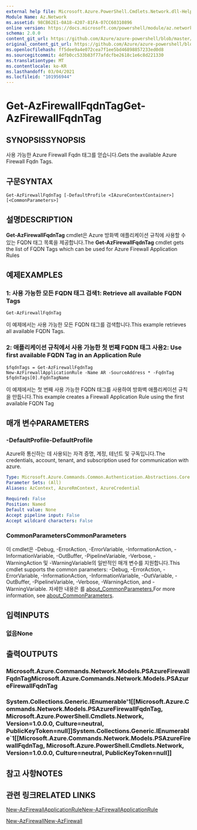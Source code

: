 ```yaml
---
external help file: Microsoft.Azure.PowerShell.Cmdlets.Network.dll-Help.xml
Module Name: Az.Network
ms.assetid: 98CB62E1-0A18-4207-81FA-07CC60310896
online version: https://docs.microsoft.com/powershell/module/az.network/get-azfirewallfqdntag
schema: 2.0.0
content_git_url: https://github.com/Azure/azure-powershell/blob/master/src/Network/Network/help/Get-AzFirewallFqdnTag.md
original_content_git_url: https://github.com/Azure/azure-powershell/blob/master/src/Network/Network/help/Get-AzFirewallFqdnTag.md
ms.openlocfilehash: ff5dee9a4e072cea7f1ee5bd46898857233ed0d8
ms.sourcegitcommit: 4dfb0cc533b83f77afdcfbe2618c1e6c8d221330
ms.translationtype: MT
ms.contentlocale: ko-KR
ms.lasthandoff: 03/04/2021
ms.locfileid: "101956944"
---
```

# <span data-ttu-id="d4dce-101">Get-AzFirewallFqdnTag</span><span class="sxs-lookup"><span data-stu-id="d4dce-101">Get-AzFirewallFqdnTag</span></span>

## <span data-ttu-id="d4dce-102">SYNOPSIS</span><span class="sxs-lookup"><span data-stu-id="d4dce-102">SYNOPSIS</span></span>
<span data-ttu-id="d4dce-103">사용 가능한 Azure Firewall Fqdn 태그를 얻습니다.</span><span class="sxs-lookup"><span data-stu-id="d4dce-103">Gets the available Azure Firewall Fqdn Tags.</span></span>

## <span data-ttu-id="d4dce-104">구문</span><span class="sxs-lookup"><span data-stu-id="d4dce-104">SYNTAX</span></span>

```
Get-AzFirewallFqdnTag [-DefaultProfile <IAzureContextContainer>] [<CommonParameters>]
```

## <span data-ttu-id="d4dce-105">설명</span><span class="sxs-lookup"><span data-stu-id="d4dce-105">DESCRIPTION</span></span>
<span data-ttu-id="d4dce-106">**Get-AzFirewallFqdnTag** cmdlet은 Azure 방화벽 애플리케이션 규칙에 사용할 수 있는 FQDN 태그 목록을 제공합니다.</span><span class="sxs-lookup"><span data-stu-id="d4dce-106">The **Get-AzFirewallFqdnTag** cmdlet gets the list of FQDN Tags which can be used for Azure Firewall Application Rules</span></span>

## <span data-ttu-id="d4dce-107">예제</span><span class="sxs-lookup"><span data-stu-id="d4dce-107">EXAMPLES</span></span>

### <span data-ttu-id="d4dce-108">1: 사용 가능한 모든 FQDN 태그 검색</span><span class="sxs-lookup"><span data-stu-id="d4dce-108">1:  Retrieve all available FQDN Tags</span></span>
```
Get-AzFirewallFqdnTag
```

<span data-ttu-id="d4dce-109">이 예제에서는 사용 가능한 모든 FQDN 태그를 검색합니다.</span><span class="sxs-lookup"><span data-stu-id="d4dce-109">This example retrieves all available FQDN Tags.</span></span>

### <span data-ttu-id="d4dce-110">2: 애플리케이션 규칙에서 사용 가능한 첫 번째 FQDN 태그 사용</span><span class="sxs-lookup"><span data-stu-id="d4dce-110">2:  Use first available FQDN Tag in an Application Rule</span></span>
```
$fqdnTags = Get-AzFirewallFqdnTag
New-AzFirewallApplicationRule -Name AR -SourceAddress * -FqdnTag $fqdnTags[0].FqdnTagName
```

<span data-ttu-id="d4dce-111">이 예제에서는 첫 번째 사용 가능한 FQDN 태그를 사용하여 방화벽 애플리케이션 규칙을 만듭니다.</span><span class="sxs-lookup"><span data-stu-id="d4dce-111">This example creates a Firewall Application Rule using the first available FQDN Tag</span></span>

## <span data-ttu-id="d4dce-112">매개 변수</span><span class="sxs-lookup"><span data-stu-id="d4dce-112">PARAMETERS</span></span>

### <span data-ttu-id="d4dce-113">-DefaultProfile</span><span class="sxs-lookup"><span data-stu-id="d4dce-113">-DefaultProfile</span></span>
<span data-ttu-id="d4dce-114">Azure와 통신하는 데 사용되는 자격 증명, 계정, 테넌트 및 구독입니다.</span><span class="sxs-lookup"><span data-stu-id="d4dce-114">The credentials, account, tenant, and subscription used for communication with azure.</span></span>

```yaml
Type: Microsoft.Azure.Commands.Common.Authentication.Abstractions.Core.IAzureContextContainer
Parameter Sets: (All)
Aliases: AzContext, AzureRmContext, AzureCredential

Required: False
Position: Named
Default value: None
Accept pipeline input: False
Accept wildcard characters: False
```

### <span data-ttu-id="d4dce-115">CommonParameters</span><span class="sxs-lookup"><span data-stu-id="d4dce-115">CommonParameters</span></span>
<span data-ttu-id="d4dce-116">이 cmdlet은 -Debug, -ErrorAction, -ErrorVariable, -InformationAction, -InformationVariable, -OutBuffer, -PipelineVariable, -Verbose, -WarningAction 및 -WarningVariable의 일반적인 매개 변수를 지원합니다.</span><span class="sxs-lookup"><span data-stu-id="d4dce-116">This cmdlet supports the common parameters: -Debug, -ErrorAction, -ErrorVariable, -InformationAction, -InformationVariable, -OutVariable, -OutBuffer, -PipelineVariable, -Verbose, -WarningAction, and -WarningVariable.</span></span> <span data-ttu-id="d4dce-117">자세한 내용은 를 [about_CommonParameters.](http://go.microsoft.com/fwlink/?LinkID=113216)</span><span class="sxs-lookup"><span data-stu-id="d4dce-117">For more information, see [about_CommonParameters](http://go.microsoft.com/fwlink/?LinkID=113216).</span></span>

## <span data-ttu-id="d4dce-118">입력</span><span class="sxs-lookup"><span data-stu-id="d4dce-118">INPUTS</span></span>

### <span data-ttu-id="d4dce-119">없음</span><span class="sxs-lookup"><span data-stu-id="d4dce-119">None</span></span>

## <span data-ttu-id="d4dce-120">출력</span><span class="sxs-lookup"><span data-stu-id="d4dce-120">OUTPUTS</span></span>

### <span data-ttu-id="d4dce-121">Microsoft.Azure.Commands.Network.Models.PSAzureFirewallFqdnTag</span><span class="sxs-lookup"><span data-stu-id="d4dce-121">Microsoft.Azure.Commands.Network.Models.PSAzureFirewallFqdnTag</span></span>

### <span data-ttu-id="d4dce-122">System.Collections.Generic.IEnumerable'1[[Microsoft.Azure.Commands.Network.Models.PSAzureFirewallFqdnTag, Microsoft.Azure.PowerShell.Cmdlets.Network, Version=1.0.0.0, Culture=neutral, PublicKeyToken=null]]</span><span class="sxs-lookup"><span data-stu-id="d4dce-122">System.Collections.Generic.IEnumerable\`1[[Microsoft.Azure.Commands.Network.Models.PSAzureFirewallFqdnTag, Microsoft.Azure.PowerShell.Cmdlets.Network, Version=1.0.0.0, Culture=neutral, PublicKeyToken=null]]</span></span>

## <span data-ttu-id="d4dce-123">참고 사항</span><span class="sxs-lookup"><span data-stu-id="d4dce-123">NOTES</span></span>

## <span data-ttu-id="d4dce-124">관련 링크</span><span class="sxs-lookup"><span data-stu-id="d4dce-124">RELATED LINKS</span></span>

[<span data-ttu-id="d4dce-125">New-AzFirewallApplicationRule</span><span class="sxs-lookup"><span data-stu-id="d4dce-125">New-AzFirewallApplicationRule</span></span>](./New-AzFirewallApplicationRule.md)

[<span data-ttu-id="d4dce-126">New-AzFirewall</span><span class="sxs-lookup"><span data-stu-id="d4dce-126">New-AzFirewall</span></span>](./New-AzFirewall.md)
